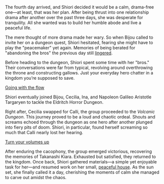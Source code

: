 The fourth day arrived, and Shiori decided it would be a calm, drama-free one—at least, that was her plan. After being thrust into one relationship drama after another over the past three days, she was desperate for tranquility. All she wanted was to build her humble abode and live a peaceful life.

The mere thought of more drama made her wary. So when Bijou called to invite her on a dungeon quest, Shiori hesitated, fearing she might have to play the "peacemaker" yet again. Memories of being berated for "abandoning the bros" the previous day still [lingered](https://www.youtube.com/live/N3v-MJXHQ0w?feature=shared\&t=472).

Before heading to the dungeon, Shiori spent some time with her "bros." Their conversations were far from typical, revolving around overthrowing the throne and constructing gallows. Just your everyday hero chatter in a kingdom you’re supposed to save.

[Going with the flow](#embed:https://www.youtube.com/live/N3v-MJXHQ0w?feature=shared\&t=784)

Shiori eventually joined Bijou, Cecilia, Ina, and Napoleon Galileo Aristotle Targaryen to tackle the Eldritch Horror Dungeon.

Right after, Cecilia swapped for Calli, the group proceeded to the *Volcanic Dungeon*. This journey proved to be a loud and chaotic ordeal. Shouts and screams echoed through the dungeon as one hero after another plunged into fiery pits of doom. Shiori, in particular, found herself screaming so much that Calli nearly lost her hearing.

[Turn your volumes up](#embed:https://www.youtube.com/live/N3v-MJXHQ0w?t=7212)

After enduring the cacophony, the group emerged victorious, recovering the memories of Takanashi Kiara. Exhausted but satisfied, they returned to the kingdom. Once back, Shiori gathered materials—a simple yet enjoyable task for her—and resumed work on her small, [peaceful house](https://www.youtube.com/live/N3v-MJXHQ0w?feature=shared\&t=10605). As the sun set, she finally called it a day, cherishing the moments of calm she managed to carve out amidst the chaos.
